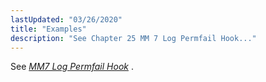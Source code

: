 ```yaml
---
lastUpdated: "03/26/2020"
title: "Examples"
description: "See Chapter 25 MM 7 Log Permfail Hook..."
---
```


See [*MM7 Log Permfail Hook*](/momentum/mobile/mobile-developer-guide/mm-7-log-permfail-hook) .